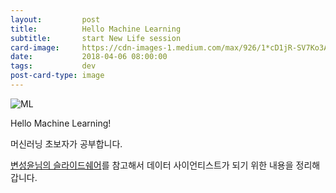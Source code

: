 ```yaml
---
layout:         post
title:          Hello Machine Learning
subtitle:       start New Life session
card-image:     https://cdn-images-1.medium.com/max/926/1*cD1jR-SV7Ko3AzldRt215A.jpeg
date:           2018-04-06 08:00:00
tags:           dev
post-card-type: image
---
```


![ML](https://cdn-images-1.medium.com/max/926/1*cD1jR-SV7Ko3AzldRt215A.jpeg)

Hello Machine Learning!

머신러닝 초보자가 공부합니다.

[변성윤님의 슬라이드쉐어](https://www.slideshare.net/zzsza/data-science-intro)를 참고해서 데이터 사이언티스트가 되기 위한 내용을 정리해갑니다.
